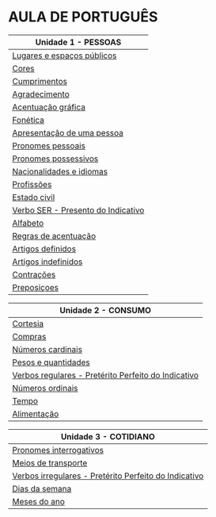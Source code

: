 # AULA DE PORTUGUÊS

| Unidade 1 - PESSOAS |
| -- |
| [Lugares e espaços públicos](doc/u1-lugares-espaços-publicos.md) |
| [Cores](doc/u1-cores.md) |
| [Cumprimentos](doc/u1-cumprimentos.md) |
| [Agradecimento](doc/u1-agradecimento.md) |
| [Acentuação gráfica](doc/u1-acentuaçao-grafica.md) |
| [Fonética](doc/u1-fonetica.md) |
| [Apresentação de uma pessoa](doc/u1-apresentaçao-pessoa.md) |
| [Pronomes pessoais](doc/u1-pronomes-pessoais.md) |
| [Pronomes possessivos](doc/u1-pronomes-possessivos.md) |
| [Nacionalidades e idiomas](doc/u1-nacionalidades-idiomas.md) |
| [Profissões](doc/u1-profissoes.md) |
| [Estado civil](doc/u1-estado-civil.md) |
| [Verbo SER - Presento do Indicativo](doc/u1-verbo-ser.md) |
| [Alfabeto](doc/u1-alfabeto.md) |
| [Regras de acentuação](doc/u1-regras-acentuaçao.md) |
| [Artigos definidos](doc/u1-artigos-definidos.md) |
| [Artigos indefinidos](doc/u1-artigos-indefinidos.md) |
| [Contrações](doc/u1-contraçoes.md) |
| [Preposiçoes](doc/u1-preposiçoes.md) |

| Unidade 2 - CONSUMO |
| -- |
| [Cortesia](doc/u2-cortesia.md) |
| [Compras](doc/u2-compras.md) |
| [Números cardinais](doc/u2-numeros-cardinais.md) |
| [Pesos e quantidades](doc/u2-pesos-quantidades.md) |
| [Verbos regulares - Pretérito Perfeito do Indicativo](doc/u2-verbos-regulares-preterito-perfeito-indicativo.md) |
| [Números ordinais](doc/u2-numeros-ordinais.md) |
| [Tempo](doc/u2-tempo.md) |
| [Alimentação](doc/u2-alimentaçao.md) |

| Unidade 3 - COTIDIANO |
| -- |
| [Pronomes interrogativos](doc/u3-pronomes-interrogativos.md) |
| [Meios de transporte](doc/u3-meios-transporte.md) |
| [Verbos irregulares - Pretérito Perfeito do Indicativo](doc/u3-verbos-irregulares-preterito-perfeito-indicativo.md) |
| [Dias da semana](doc/u3-dias-da-semana.md) |
| [Meses do ano](doc/u3-meses-do-ano.md) |
